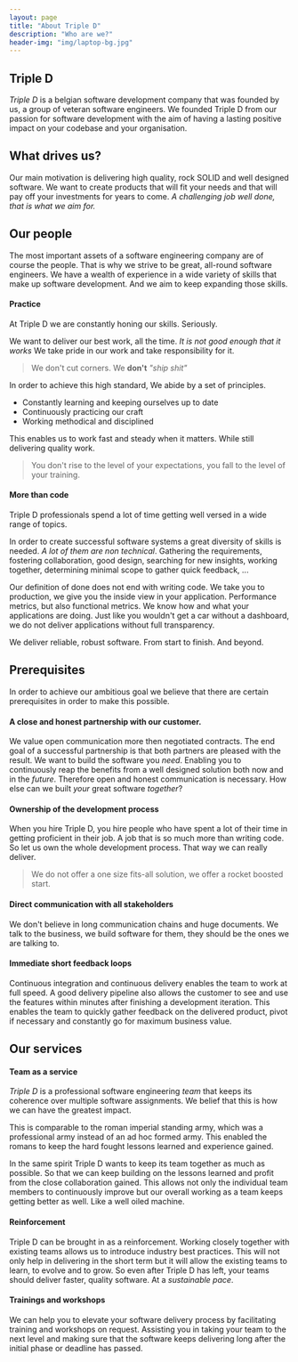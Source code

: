 ```yaml
---
layout: page
title: "About Triple D"
description: "Who are we?"
header-img: "img/laptop-bg.jpg"
---
```

## Triple D  <a name="1"/>

*Triple D* is a belgian software development company that was founded by us, a group of veteran software engineers. We founded Triple D from our passion for software development with the aim of having a lasting positive impact on your codebase and your organisation.

## What drives us?  <a name="2"/>

Our main motivation is delivering high quality, rock SOLID and well designed software. We want to create products that will fit your needs and that will pay off your investments for years to come. *A challenging job well done, that is what we aim for.*

## Our people <a name="3"/>

The most important assets of a software engineering company are of course the people. That is why we strive to be great, all-round software engineers. We have a wealth of experience in a wide variety of skills that make up software development. And we aim to keep expanding those skills.

#### Practice

At Triple D we are constantly honing our skills. Seriously. 

We want to deliver our best work, all the time. *It is not good enough that it works* We take pride in our work and take responsibility for it.

  > We don't cut corners. We **don't** *"ship shit"*
  
   In order to achieve this high standard, We abide by a set of principles. 

   + Constantly learning and keeping ourselves up to date
   + Continuously practicing our craft
   + Working methodical and disciplined

This enables us to work fast and steady when it matters. While still delivering quality work.
   
> You don't rise to the level of your expectations, you fall to the level of your training.

#### More than code

Triple D professionals spend a lot of time getting well versed in a wide range of topics.

In order to create successful software systems a great diversity of skills is needed. *A lot of them are non technical*. Gathering the requirements, fostering collaboration, good design, searching for new insights, working together, determining minimal scope to gather quick feedback, ...

Our definition of done does not end with writing code. We take you to production, we give you the inside view in your application. Performance metrics, but also functional metrics. We know how and what your applications are doing. Just like you wouldn't get a car without a dashboard, we do not deliver applications without full transparency.
 
We deliver reliable, robust software. From start to finish. And beyond.
   
## Prerequisites  <a name="4"/>

In order to achieve our ambitious goal we believe that there are certain prerequisites in order to make this possible.

#### A close and honest partnership with our customer. <a name="4.a"/>
We value open communication more then negotiated contracts. The end goal of a successful partnership is that both partners are pleased with the result. We want to build the software you *need*. Enabling you to continuously reap the benefits from a well designed solution both now and in the *future*. Therefore open and honest communication is necessary. How else can we built *your* great software *together*?


#### Ownership of the development process <a name="4.b"/>
When you hire Triple D, you hire people who have spent a lot of their time in getting proficient in their job. A job that is so much more than writing code. So let us own the whole development process. That way we can really deliver.

> We do not offer a one size fits-all solution, we offer a rocket boosted start.

#### Direct communication with all stakeholders <a name="4.c"/>
We don't believe in long communication chains and huge documents. We talk to the business, we build software for them, they should be the ones we are talking to.


#### Immediate short feedback loops <a name="4.d"/>
Continuous integration and continuous delivery enables the team to work at full speed. A good delivery pipeline also allows the customer to see and use the features within minutes after finishing a development iteration.  This enables the team to quickly gather feedback on the delivered product, pivot if necessary and constantly go for maximum business value. 
   

## Our services <a name="5"/>

#### Team as a service <a name="5.a"/>
*Triple D* is a professional software engineering *team* that keeps its coherence over multiple software assignments. We belief that this is how we can have the greatest impact. 

This is comparable to the roman imperial standing army, which was a professional army instead of an ad hoc formed army. This enabled the romans to keep the hard fought lessons learned and experience gained. 

In the same spirit Triple D wants to keep its team together as much as possible. So that we can keep building on the lessons learned and profit from the close collaboration gained. This allows not only the individual team members to continuously improve but our overall working as a team keeps getting better as well. Like a well oiled machine.

#### Reinforcement <a name="5.b"/>
Triple D can be brought in as a reinforcement. Working closely together with existing teams allows us to introduce industry best practices. This will not only help in delivering in the short term but it will allow the existing teams to learn, to evolve and to grow. So even after Triple D has left, your teams should deliver faster, quality software. At a *sustainable pace*. 

#### Trainings and workshops <a name="5.c"/>
We can help you to elevate your software delivery process by facilitating training and workshops on request. Assisting you in taking your team to the next level and making sure that the software keeps delivering long after the initial phase or deadline has passed.

